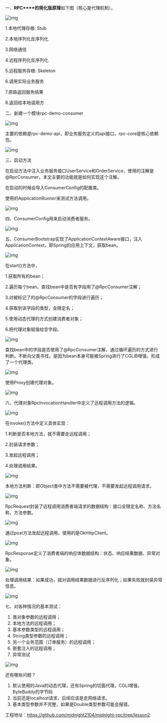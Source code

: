

一、**RPC****的简化版原理**如下图（核心是代理机制）。

![img](https://qxjtjpi1tsf.feishu.cn/space/api/box/stream/download/asynccode/?code=M2FjZDhlMGE1NjBmMDBjMTgyYzc2NTBhZmEzZjcwYTVfRDdqYWxDcUd3OUxGOXFKMWo5NWE0TkNxc2RuU2xxeE1fVG9rZW46U0lDQWJLR2Rqb2c0eGd4MFh3dmNlRVlibnpnXzE3MTA2NTY5NDY6MTcxMDY2MDU0Nl9WNA)

1.本地代理存根: Stub

2.本地序列化反序列化

3.网络通信

4.远程序列化反序列化

5.远程服务存根: Skeleton

6.调用实际业务服务

7.原路返回服务结果

8.返回给本地调用方

二、新建一个模块rpc-demo-consumer

![img](https://qxjtjpi1tsf.feishu.cn/space/api/box/stream/download/asynccode/?code=NGFjMDlhYzA1OGFjZjQ4ZmNlMWQzMTlhNGVkNGYwZWJfeG8xaGZ2cWhLTUFtdkxMdjNoeEJMbGd1akluRWlEU1ZfVG9rZW46SUpxOGJ4eTlFb1FndVp4bGJPa2M3a1NIbmpoXzE3MTA2NTY5NDY6MTcxMDY2MDU0Nl9WNA)

主要的依赖是rpc-demo-api，即业务服务定义的api接口，rpc-core是核心依赖包。

![img](https://qxjtjpi1tsf.feishu.cn/space/api/box/stream/download/asynccode/?code=MmMzNmVhNWY4MTQ4ODBhZWFkODFlNzJiYmRkYTFlODFfOEhwaVE2ZUpTTDBONFNja2phd0s1bU9BcHJhTWdVZWZfVG9rZW46TUgweWJYU21ub3h3dG54ODM1dmNYOENzbndLXzE3MTA2NTY5NDY6MTcxMDY2MDU0Nl9WNA)

三、启动方法

在启动方法中注入业务服务接口UserService和OrderService，使用的注解是@RpcConsumer，本文主要的功能就是如何实现这个注解。

在启动的时候会导入ConsumerConfig的配置类。

使用的ApplicationRunner来测试方法调用。

![img](https://qxjtjpi1tsf.feishu.cn/space/api/box/stream/download/asynccode/?code=YWYzMjQxNmY3OTRkYjhkYjQ5ODBhMWM0YzdmZjg0MjFfMnZyQzRFckxuT3FXSUVNUUtqOG13VHR4SFFUMnNIN2VfVG9rZW46UmFYSGJ4MlVnbzk5YkF4VFU3WGNWU1RvbnVmXzE3MTA2NTY5NDY6MTcxMDY2MDU0Nl9WNA)

四、ConsumerConfig用来启动消费者服务。

![img](https://qxjtjpi1tsf.feishu.cn/space/api/box/stream/download/asynccode/?code=MmI5YzZjYzVhNzUxYmZjZmVmNzI5YTc5NjQzYTkwMWJfbE54cU83bjZ1Qlh6eWVCbWRiZDR1NFBKQVh2SGpzQ1hfVG9rZW46QVlRdGJNNVQ0b1JKdmJ4TE4zNGNNZjNabjJlXzE3MTA2NTY5NDY6MTcxMDY2MDU0Nl9WNA)

五、ConsumerBootstrap实现了ApplicationContextAware接口，注入ApplicationContext，即Spring的应用上下文，获取bean。

![img](https://qxjtjpi1tsf.feishu.cn/space/api/box/stream/download/asynccode/?code=MDg2ZDEzMjhmMzIzM2Y2ZWMwMzRiNWVlN2Y0ZTVjYzZfS1cxVnVQVzlrOVFVbXlZSk9BUkg1Q21XOHpkcFh0dUZfVG9rZW46UFdqT2JCUDdib29DMkZ4YTFvM2NqdTM1bmxjXzE3MTA2NTY5NDY6MTcxMDY2MDU0Nl9WNA)

在start()方法中，

1.获取所有的bean；

2.遍历每个bean，查找bean中是否有字段用了@RpcConsumer注解；

3.对被标记了的@RpcConsumer的字段进行遍历；

4.获取到该字段的类型，全限定名；

5.使用动态代理的方式创建消费者对象；

6.把代理对象赋值给空字段。

![img](https://qxjtjpi1tsf.feishu.cn/space/api/box/stream/download/asynccode/?code=NDZjOWVhMzJkMTc5MjMxYmJmMWZmMzNjY2ZhM2Q1MDNfNWpGa1FFSVhiVGhFWmFQSXFjQmFGNUN6NWpub2h2ZkhfVG9rZW46SXlGeWIxejV4b1FDbEx4VTZxNGM1YkQ2blFkXzE3MTA2NTY5NDY6MTcxMDY2MDU0Nl9WNA)

查找bean中的字段是否使用了@RpcConsumer注解，通过循环遍历的方式进行判断。不断向父类寻找，是因为bean本身可能被Spring进行了CGLIB增强，形成了一个代理类。

![img](https://qxjtjpi1tsf.feishu.cn/space/api/box/stream/download/asynccode/?code=OGU4MGM1ZDU3ZWNjNjk0YTE3OGNmOTdjNzY2ZjNhZjZfZFREa3JralJNbFJQN01rQXVCZ01TZ2U1NE85WENEejZfVG9rZW46SmN2Z2JTQVpNb0JXM054anRUQWNBYTRLbnhCXzE3MTA2NTY5NDY6MTcxMDY2MDU0Nl9WNA)

使用Proxy创建代理对象。

![img](https://qxjtjpi1tsf.feishu.cn/space/api/box/stream/download/asynccode/?code=NDBjNmFjYTk4MTQ2ZjUzMzdjZTRjMmZlZDJhMDc1ZmVfSzFOS3VOSzhHM1Q1cGFKaTdBNEpJNEZRSGVRbVg1dmhfVG9rZW46THlybGI0NTRTb3M4REZ4QUQ4a2NCdW0zbldnXzE3MTA2NTY5NDY6MTcxMDY2MDU0Nl9WNA)

六、代理对象RpcInvocationHandler中定义了远程调用方法的逻辑。

![img](https://qxjtjpi1tsf.feishu.cn/space/api/box/stream/download/asynccode/?code=N2U5ZmJiOTNiYjZhNmU4ZDM2ZTc5MWM4NDNiNzY5ZGRfSDZ6azdtMFdlb1BnOXhYbjJyeG14dkFNU1Z6NFNZQWdfVG9rZW46TTREemJhRWwzb2c0OFB4aGVrNmN1dUZ5bkpjXzE3MTA2NTY5NDY6MTcxMDY2MDU0Nl9WNA)

在invoke()方法中定义具体实现：

1.判断是否本地方法，就不需要走远程调用；

2.封装请求参数；

3.发起远程调用；

4.处理调用结果。

![img](https://qxjtjpi1tsf.feishu.cn/space/api/box/stream/download/asynccode/?code=MTZlMDFkM2QxOTc3YjZkZmQ3Y2RmMWZhMGRlN2UxODlfMHJKOFJOcHNGQ0dhaEp5OUFIdDJwN3M0UG9EV2hmVFhfVG9rZW46RmF0ZGJtcU9qbzlGRzF4QllkMGN2RUNhbkVPXzE3MTA2NTY5NDY6MTcxMDY2MDU0Nl9WNA)

本地方法判断：即Object类中方法不需要被代理，不需要发起远程调用请求。

![img](https://qxjtjpi1tsf.feishu.cn/space/api/box/stream/download/asynccode/?code=ODNlOThhMzUyMTAyMjQ2YjIwZDVkMjcwNzZkMzYwNmZfYm16VDUzaEZ4Q2xoQ2IyMkt5b29aQ0FPenI2anV6Rm1fVG9rZW46RDdTV2JDY1Rqb2psdTd4cFNCSGNVaVB5bnhiXzE3MTA2NTY5NDY6MTcxMDY2MDU0Nl9WNA)

RpcRequest封装了远程调用消费者端请求的数据结构：接口全限定名称、方法名称、方法参数。

![img](https://qxjtjpi1tsf.feishu.cn/space/api/box/stream/download/asynccode/?code=M2E0ZmVjNDM4MmI4NjBiYWQyM2M1ZDc5ODhmN2YxNzlfVHBMU292OHZIOU9KUEFtMldsUTdSS2tQMWVtdGlhU0NfVG9rZW46Skg0OWJjMXpmbzhneld4d29UUGM2d3pybkFkXzE3MTA2NTY5NDY6MTcxMDY2MDU0Nl9WNA)

通过post方法发起远程调用，使用的是OkHttpClient。

![img](https://qxjtjpi1tsf.feishu.cn/space/api/box/stream/download/asynccode/?code=YjQ5Zjc3ZjI0OGY0ZTMyMWRkYWZlYWZkZTg1YzY5NmFfU1EzY2Rjd0o5MjdNN0E1MVl0ZVN3TnpMNVZGZEtzRjRfVG9rZW46TXhLaGJsY21qb2l2eFF4YXMyZGN2aEVWbkhoXzE3MTA2NTY5NDY6MTcxMDY2MDU0Nl9WNA)

RpcResponse定义了消费者端的响应体数据结构：状态、响应结果数据、异常对象。

![img](https://qxjtjpi1tsf.feishu.cn/space/api/box/stream/download/asynccode/?code=MDc5NzRkNTk0MDg3MTgxOWZlMjMzOTJhNmI5NzUyOTRfWmpReTNjYWZFeG9uN3dud0toTWdjZjFkOVduN09Ka2hfVG9rZW46R1NzRGI4NjFRb0V0MU94ZU5mUmM5b2VBbmJmXzE3MTA2NTY5NDY6MTcxMDY2MDU0Nl9WNA)

处理调用结果：如果成功，就对调用结果数据进行反序列化；如果失败就封装异常信息。

![img](https://qxjtjpi1tsf.feishu.cn/space/api/box/stream/download/asynccode/?code=YzQwNTI3YzY3OWY2Njc4YzY2Yzg3NTFmMzRiZjM1OGZfUnhYeEt0ZUljM3ZEcmFZbWhZSVEzZ3lLTjBlaGtLMGJfVG9rZW46WUtlTGJFakVzb01nTXF4VE1jWmNIMlJ3bk5oXzE3MTA2NTY5NDY6MTcxMDY2MDU0Nl9WNA)

七、对各种情况的基本测试：

1. 类对象参数的远程调用；
2. 本地方法的远程调用；
3. 基本参数类型的远程调用；
4. String类型参数的远程调用；
5. 另一个业务范围（订单服务）的远程调用；
6. 嵌套注入的远程调用；
7. 异常测试

![img](https://qxjtjpi1tsf.feishu.cn/space/api/box/stream/download/asynccode/?code=Yzk1OTQ1MTczOGZmNTE0MzMxNjM4ODEyOWUxMTA4OThfQnRETDc3Z3gyS3JRUk9HbnJlcmo1MVE4U0pXWVBFczhfVG9rZW46UHpQN2JlYUF3bzlxbWN4VGhRamNkaHdPbk9iXzE3MTA2NTY5NDY6MTcxMDY2MDU0Nl9WNA)

还有哪些问题？

1. 默认使用的Java的动态代理，还有Spring的切面代理，CGLI增强，ByteBuddy的字节码
2. 当前还是localhost请求，后续应该是走网络请求。
3. 基本类型参数并不完整，如果是Double类型参数可能会报错。



工程地址：https://github.com/midnight2104/midnight-rpc/tree/lesson2
